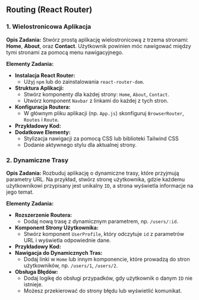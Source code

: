## **Routing (React Router)**

### **1. Wielostronicowa Aplikacja**

**Opis Zadania:**
Stwórz prostą aplikację wielostronicową z trzema stronami: **Home**, **About**, oraz **Contact**. Użytkownik powinien móc nawigować między tymi stronami za pomocą menu nawigacyjnego.

**Elementy Zadania:**

- **Instalacja React Router:**
  - Użyj `npm` lub do zainstalowania `react-router-dom`.
- **Struktura Aplikacji:**
  - Stwórz komponenty dla każdej strony: `Home`, `About`, `Contact`.
  - Utwórz komponent `Navbar` z linkami do każdej z tych stron.
- **Konfiguracja Routera:**
  - W głównym pliku aplikacji (np. `App.js`) skonfiguruj `BrowserRouter`, `Routes` i `Route`.
- **Przykładowy Kod:**
- **Dodatkowe Elementy:**
  - Stylizacja nawigacji za pomocą CSS lub biblioteki Tailwind CSS
  - Dodanie aktywnego stylu dla aktualnej strony.

### **2. Dynamiczne Trasy**

**Opis Zadania:**
Rozbuduj aplikację o dynamiczne trasy, które przyjmują parametry URL. Na przykład, stwórz stronę użytkownika, gdzie każdemu użytkownikowi przypisany jest unikalny `ID`, a strona wyświetla informacje na jego temat.

**Elementy Zadania:**

- **Rozszerzenie Routera:**
  - Dodaj nową trasę z dynamicznym parametrem, np. `/users/:id`.
- **Komponent Strony Użytkownika:**
  - Stwórz komponent `UserProfile`, który odczytuje `id` z parametrów URL i wyświetla odpowiednie dane.
- **Przykładowy Kod:**
- **Nawigacja do Dynamicznych Tras:**
  - Dodaj linki w `Home` lub innym komponencie, które prowadzą do stron użytkowników, np. `/users/1`, `/users/2`.
- **Obsługa Błędów:**
  - Dodaj logikę do obsługi przypadków, gdy użytkownik o danym `ID` nie istnieje.
  - Możesz przekierować do strony błędu lub wyświetlić komunikat.

